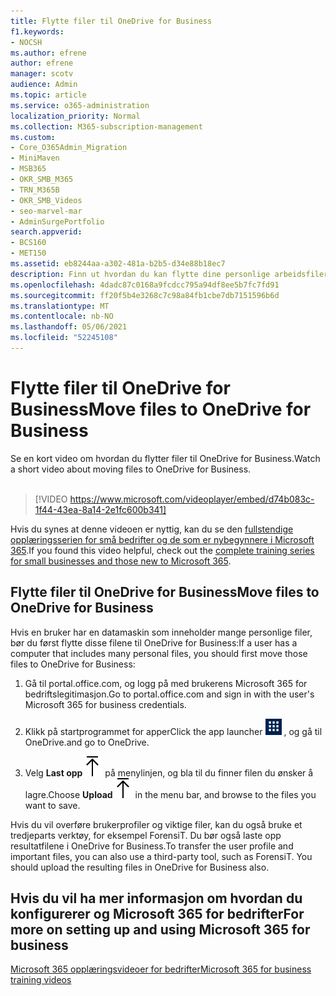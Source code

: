 ```yaml
---
title: Flytte filer til OneDrive for Business
f1.keywords:
- NOCSH
ms.author: efrene
author: efrene
manager: scotv
audience: Admin
ms.topic: article
ms.service: o365-administration
localization_priority: Normal
ms.collection: M365-subscription-management
ms.custom:
- Core_O365Admin_Migration
- MiniMaven
- MSB365
- OKR_SMB_M365
- TRN_M365B
- OKR_SMB_Videos
- seo-marvel-mar
- AdminSurgePortfolio
search.appverid:
- BCS160
- MET150
ms.assetid: eb8244aa-a302-481a-b2b5-d34e88b18ec7
description: Finn ut hvordan du kan flytte dine personlige arbeidsfiler og sensitive firmafiler til OneDrive for Business i noen få enkle trinn.
ms.openlocfilehash: 4dadc87c0168a9fcdcc795a94df8ee5b7fc7fd91
ms.sourcegitcommit: ff20f5b4e3268c7c98a84fb1cbe7db7151596b6d
ms.translationtype: MT
ms.contentlocale: nb-NO
ms.lasthandoff: 05/06/2021
ms.locfileid: "52245108"
---
```

# <a name="move-files-to-onedrive-for-business"></a><span data-ttu-id="162ee-103">Flytte filer til OneDrive for Business</span><span class="sxs-lookup"><span data-stu-id="162ee-103">Move files to OneDrive for Business</span></span>

<span data-ttu-id="162ee-104">Se en kort video om hvordan du flytter filer til OneDrive for Business.</span><span class="sxs-lookup"><span data-stu-id="162ee-104">Watch a short video about moving files to OneDrive for Business.</span></span><br><br>

> [!VIDEO https://www.microsoft.com/videoplayer/embed/d74b083c-1f44-43ea-8a14-2e1fc600b341] 

<span data-ttu-id="162ee-105">Hvis du synes at denne videoen er nyttig, kan du se den [fullstendige opplæringsserien for små bedrifter og de som er nybegynnere i Microsoft 365](../business-video/index.yml).</span><span class="sxs-lookup"><span data-stu-id="162ee-105">If you found this video helpful, check out the [complete training series for small businesses and those new to Microsoft 365](../business-video/index.yml).</span></span>


## <a name="move-files-to-onedrive-for-business"></a><span data-ttu-id="162ee-106">Flytte filer til OneDrive for Business</span><span class="sxs-lookup"><span data-stu-id="162ee-106">Move files to OneDrive for Business</span></span>

<span data-ttu-id="162ee-107">Hvis en bruker har en datamaskin som inneholder mange personlige filer, bør du først flytte disse filene til OneDrive for Business:</span><span class="sxs-lookup"><span data-stu-id="162ee-107">If a user has a computer that includes many personal files, you should first move those files to OneDrive for Business:</span></span>
  
1. <span data-ttu-id="162ee-108">Gå til portal.office.com, og logg på med brukerens Microsoft 365 for bedriftslegitimasjon.</span><span class="sxs-lookup"><span data-stu-id="162ee-108">Go to portal.office.com and sign in with the user's Microsoft 365 for business credentials.</span></span>

2. <span data-ttu-id="162ee-109">Klikk på startprogrammet for apper</span><span class="sxs-lookup"><span data-stu-id="162ee-109">Click the app launcher</span></span> ![The app launcher icon in Office 365](../media/7502f4ec-3c9a-435d-a7b4-b9cda85189a7.png) <span data-ttu-id="162ee-111">, og gå til OneDrive.</span><span class="sxs-lookup"><span data-stu-id="162ee-111">and go to OneDrive.</span></span> 
    
3. <span data-ttu-id="162ee-112">Velg **Last opp**![Upload](../media/d9b963b8-10af-42e2-953d-360301b83d3c.png) på menylinjen, og bla til du finner filen du ønsker å lagre.</span><span class="sxs-lookup"><span data-stu-id="162ee-112">Choose **Upload**![Upload](../media/d9b963b8-10af-42e2-953d-360301b83d3c.png) in the menu bar, and browse to the files you want to save.</span></span> 
    
<span data-ttu-id="162ee-p101">Hvis du vil overføre brukerprofiler og viktige filer, kan du også bruke et tredjeparts verktøy, for eksempel ForensiT. Du bør også laste opp resultatfilene i OneDrive for Business.</span><span class="sxs-lookup"><span data-stu-id="162ee-p101">To transfer the user profile and important files, you can also use a third-party tool, such as ForensiT. You should upload the resulting files in OneDrive for Business also.</span></span>
  
## <a name="for-more-on-setting-up-and-using-microsoft-365-for-business"></a><span data-ttu-id="162ee-115">Hvis du vil ha mer informasjon om hvordan du konfigurerer og Microsoft 365 for bedrifter</span><span class="sxs-lookup"><span data-stu-id="162ee-115">For more on setting up and using Microsoft 365 for business</span></span>

[<span data-ttu-id="162ee-116">Microsoft 365 opplæringsvideoer for bedrifter</span><span class="sxs-lookup"><span data-stu-id="162ee-116">Microsoft 365 for business training videos</span></span>](../business-video/index.yml)
